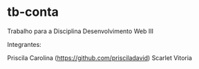 # tb-conta
 Trabalho para a Disciplina Desenvolvimento Web III

 Integrantes:
 
 Priscila Carolina (https://github.com/prisciladavid)
 Scarlet Vitoria 
 
